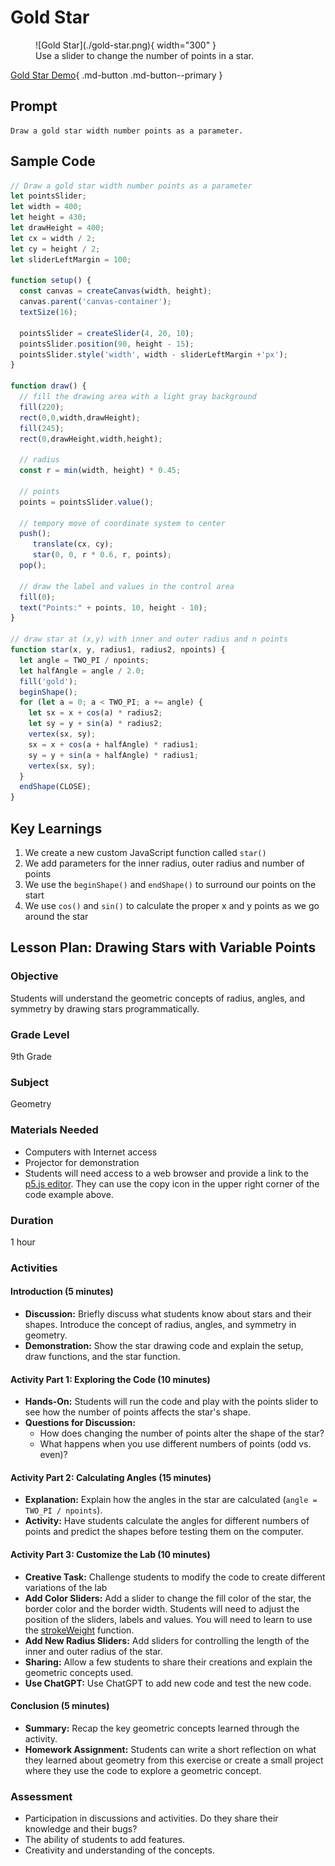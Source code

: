 # Gold Star

<figure markdown>
  ![Gold Star](./gold-star.png){ width="300" }
  <figcaption>Use a slider to change the number of points in a star.</figcaption>
</figure>


[Gold Star Demo](./gold-star.html){ .md-button .md-button--primary }

## Prompt

```linenums="0"
Draw a gold star width number points as a parameter.
```

## Sample Code

```js
// Draw a gold star width number points as a parameter
let pointsSlider;
let width = 400;
let height = 430;
let drawHeight = 400;
let cx = width / 2;
let cy = height / 2;
let sliderLeftMargin = 100;

function setup() {
  const canvas = createCanvas(width, height);
  canvas.parent('canvas-container');
  textSize(16);

  pointsSlider = createSlider(4, 20, 10);
  pointsSlider.position(90, height - 15);
  pointsSlider.style('width', width - sliderLeftMargin +'px');
}

function draw() {
  // fill the drawing area with a light gray background
  fill(220);
  rect(0,0,width,drawHeight);
  fill(245);
  rect(0,drawHeight,width,height);

  // radius
  const r = min(width, height) * 0.45;

  // points
  points = pointsSlider.value();

  // tempory move of coordinate system to center
  push();
     translate(cx, cy);
     star(0, 0, r * 0.6, r, points);
  pop();
  
  // draw the label and values in the control area
  fill(0);
  text("Points:" + points, 10, height - 10);
}

// draw star at (x,y) with inner and outer radius and n points
function star(x, y, radius1, radius2, npoints) {
  let angle = TWO_PI / npoints;
  let halfAngle = angle / 2.0;
  fill('gold');
  beginShape();
  for (let a = 0; a < TWO_PI; a += angle) {
    let sx = x + cos(a) * radius2;
    let sy = y + sin(a) * radius2;
    vertex(sx, sy);
    sx = x + cos(a + halfAngle) * radius1;
    sy = y + sin(a + halfAngle) * radius1;
    vertex(sx, sy);
  }
  endShape(CLOSE);
}

```

## Key Learnings

1. We create a new custom JavaScript function called ```star()```
2. We add parameters for the inner radius, outer radius and number of points
3. We use the ```beginShape()``` and ```endShape()``` to surround our points on the start
4. We use ```cos()``` and ```sin()``` to calculate the proper x and y points as we go around the star

## Lesson Plan: Drawing Stars with Variable Points


### Objective
Students will understand the geometric concepts of radius, angles, and symmetry by drawing stars programmatically.

### Grade Level
9th Grade

### Subject
Geometry

### Materials Needed
- Computers with Internet access
- Projector for demonstration
- Students will need access to a web browser and provide a link to the [p5.js editor](https://editor.p5js.org/).
They can use the copy icon in the upper right corner of the code example above.

### Duration

1 hour

### Activities

#### Introduction (5 minutes)
- **Discussion:** Briefly discuss what students know about stars and their shapes. Introduce the concept of radius, angles, and symmetry in geometry.
- **Demonstration:** Show the star drawing code and explain the setup, draw functions, and the star function.

#### Activity Part 1: Exploring the Code (10 minutes)
- **Hands-On:** Students will run the code and play with the points slider to see how the number of points affects the star's shape.
- **Questions for Discussion:** 
  - How does changing the number of points alter the shape of the star?
  - What happens when you use different numbers of points (odd vs. even)?

#### Activity Part 2: Calculating Angles (15 minutes)

- **Explanation:** Explain how the angles in the star are calculated (`angle = TWO_PI / npoints`).
- **Activity:** Have students calculate the angles for different numbers of points and predict the shapes before testing them on the computer.

#### Activity Part 3: Customize the Lab (10 minutes)

- **Creative Task:** Challenge students to modify the code to create different variations of the lab
- **Add Color Sliders:** Add a slider to change the fill color of the star, the border color and the border width.  Students will
need to adjust the position of the sliders, labels and values.
You will need to learn to use the [strokeWeight](https://p5js.org/reference/#/p5/strokeWeight) function.
- **Add New Radius Sliders:** Add sliders for controlling the length of the inner and outer radius of the star.
- **Sharing:** Allow a few students to share their creations and explain the geometric concepts used.
- **Use ChatGPT:** Use ChatGPT to add new code and test the new code.

#### Conclusion (5 minutes)

- **Summary:** Recap the key geometric concepts learned through the activity.
- **Homework Assignment:** Students can write a short reflection on what they learned about geometry from this exercise or create a small project where they use the code to explore a geometric concept.

### Assessment

- Participation in discussions and activities.  Do they share their knowledge and their bugs?
- The ability of students to add features.
- Creativity and understanding of the concepts.

